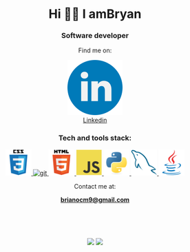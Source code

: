 <h1 align="center">Hi 👋👋 I amBryan </h1>
<h3 align="center"><strong> Software developer</strong> </h3>
<p align="center">Find me on:</p>
<p align="center"><a href="https://www.linkedin.com/in/bryan-cusme/" target="_blank"> <img src="https://github.com/BrianC9/brianc9/blob/main/linkedin.png"><br>Linkedin</a></p>
<h3 align="center">Tech and tools stack:</h3>
<p align="center">  <a href="https://www.w3schools.com/css/" target="_blank"> <img src="https://raw.githubusercontent.com/devicons/devicon/master/icons/css3/css3-original-wordmark.svg" alt="css3" width="60" height="60"/> </a>
 <a href="https://git-scm.com/" target="_blank"> <img src="https://www.vectorlogo.zone/logos/git-scm/git-scm-icon.svg" alt="git" width="60" height="60"/> </a>  
 <a href="https://www.w3.org/html/" target="_blank"> <img src="https://raw.githubusercontent.com/devicons/devicon/master/icons/html5/html5-original-wordmark.svg" alt="html5" width="60" height="60"/> </a> 
 <a href="https://developer.mozilla.org/en-US/docs/Web/JavaScript" target="_blank"> <img src="https://raw.githubusercontent.com/devicons/devicon/master/icons/javascript/javascript-original.svg" alt="javascript" width="60" height="60"/> </a> 
 <a href="https://www.microsoft.com/en-us/sql-server" target="_blank"> <a href="https://www.python.org/" target="_blank"> <img src="https://github.com/devicons/devicon/blob/master/icons/python/python-original.svg" alt="python" width="60" height="60"/> </a>
   <a href="https://www.mysql.com/" target="_blank"> <img src="https://github.com/devicons/devicon/blob/master/icons/mysql/mysql-original.svg" alt="mysql" width="60" height="60"/> </a>
  <a href="https://www.java.com/es/" target="_blank"> <img src="https://github.com/devicons/devicon/blob/master/icons/java/java-original.svg" alt="java" width="60" height="60"/> </a>
  </p>
<p align="center">Contact me at: </p>
<p align="center"><a href="mailto:brianocm9@example.com"><strong>brianocm9@gmail.com</strong></a></p>
<br><br><br>
<p align="center">
<img height="180em" align="center" src="https://github-readme-stats.vercel.app/api?username=BrianC9&show_icons=true&hide_border=true&&count_private=true&theme=tokyonight&include_all_commits=true" />
<img height="180em" align="center"  src="https://github-readme-stats.vercel.app/api/top-langs/?username=BrianC9&layout=compact&theme=tokyonight" />
</p>

<!--
**BrianC9/brianc9** is a ✨ _special_ ✨ repository because its `README.md` (this file) appears on your GitHub profile.

Here are some ideas to get you started:

- 🔭 I’m currently working on ...
- 🌱 I’m currently learning ...
- 👯 I’m looking to collaborate on ...
- 🤔 I’m looking for help with ...
- 💬 Ask me about ...
- 📫 How to reach me: ...
- 😄 Pronouns: ...
- ⚡ Fun fact: ...
-->

